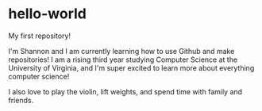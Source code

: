 # hello-world
My first repository!

I'm Shannon and I am currently learning how to use Github and make repositories! 
I am a rising third year studying Computer Science at the University of Virginia, and I'm super excited to learn more about everything computer science! 

I also love to play the violin, lift weights, and spend time with family and friends. 
